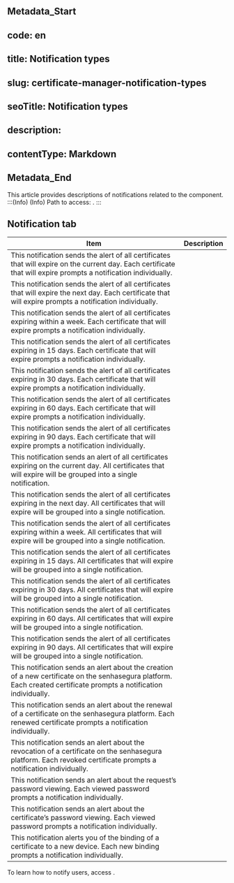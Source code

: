 ## Metadata_Start 
## code: en
## title: Notification types 
## slug: certificate-manager-notification-types 
## seoTitle: Notification types 
## description:  
## contentType: Markdown 
## Metadata_End
This article provides descriptions of notifications related to the  component. 
:::(Info) (Info)
Path to access: .
:::

## Notification tab
|Item|Description|
|-|-|
|This notification sends the alert of all certificates that will expire on the current day. Each certificate that will expire prompts a notification individually.
|This notification sends the alert of all certificates that will expire the next day. Each certificate that will expire prompts a notification individually.
|This notification sends the alert of all certificates expiring within a week. Each certificate that will expire prompts a notification individually.
|This notification sends the alert of all certificates expiring in 15 days. Each certificate that will expire prompts a notification individually.
|This notification sends the alert of all certificates expiring in 30 days. Each certificate that will expire prompts a notification individually.
|This notification sends the alert of all certificates expiring in 60 days. Each certificate that will expire prompts a notification individually.
|This notification sends the alert of all certificates expiring in 90 days. Each certificate that will expire prompts a notification individually.
|This notification sends an alert of all certificates expiring  on the current day. All certificates that will expire will be grouped into a single notification.
|This notification sends the alert of all certificates expiring in   the next day. All certificates that will expire will be grouped into a single notification.
|This notification sends the alert of all certificates expiring within a week. All certificates that will expire will be grouped into a single notification.
|This notification sends the alert of all certificates expiring in 15 days. All certificates that will expire will be grouped into a single notification.
|This notification sends the alert of all certificates expiring in 30 days. All certificates that will expire will be grouped into a single notification.
|This notification sends the alert of all certificates expiring in 60 days. All certificates that will expire will be grouped into a single notification.
|This notification sends the alert of all certificates expiring in 90 days. All certificates that will expire will be grouped into a single notification.
|This notification sends an alert about the creation of a new certificate on the senhasegura platform. Each created certificate prompts a notification individually.
|This notification sends an alert about the renewal of a certificate on the senhasegura platform. Each renewed certificate prompts a notification individually.
|This notification sends an alert about the revocation of a certificate on the senhasegura platform. Each revoked certificate prompts a notification individually.
|This notification sends an alert about the request’s password viewing. Each viewed password prompts a notification individually.
|This notification sends an alert about the certificate’s password viewing. Each viewed password prompts a notification individually.
|This notification alerts you of the binding of a certificate to a new device. Each new binding prompts a notification individually.

To learn how to notify users, access .